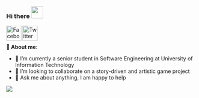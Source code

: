 ### Hi there <img width="32" height="32" src="https://media.giphy.com/media/YSlD6I04v4s9pgwPcT/giphy.gif"/>

<a href="https://www.facebook.com/nlebachnlb">
  <img align="left" alt="Facebook" width="40" height="40" src="https://media.giphy.com/media/Q5i0sbSNRKdDMs4L4p/giphy.gif" />
</a>
<a href="https://twitter.com/nlebachnlb">
  <img align="left" alt="Twitter" width="40" height="40" src="https://media.giphy.com/media/H508mck9ufO9q6z76O/giphy.gif" />
</a>

<br/>
<br/>

**:boy:&nbsp;About me:**

- 🔭 I’m currently a senior student in Software Engineering at University of Information Technology
- 👯 I’m looking to collaborate on a story-driven and artistic game project 
- 💬 Ask me about anything, I am happy to help

<img align="left" src="https://media.giphy.com/media/5b5ENXfk4CsKs4e1aI/giphy.gif"/>
